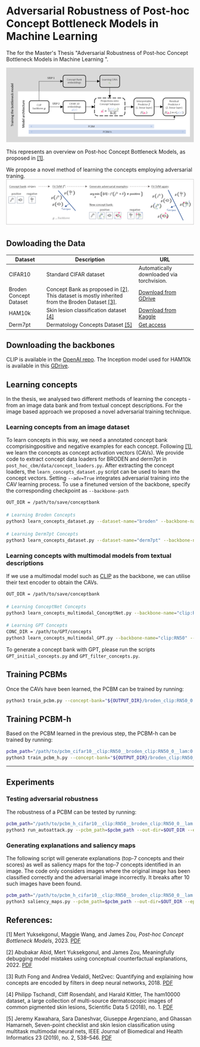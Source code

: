 # Adversarial Robustness of Post-hoc Concept Bottleneck Models in Machine Learning

The for the Master's Thesis "Adversarial Robustness of Post-hoc Concept Bottleneck Models in Machine Learning
". 

![PCBM Revision](https://github.com/MariaBulychev/Thesis_5/blob/master/pcbm_revision__3.png?raw=true "PCBM Revision Image")

This represents an overview on Post-hoc Concept Bottleneck Models, as proposed in [[1]](https://arxiv.org/pdf/2205.15480.pdf). 

We propose a novel method of learning the concepts employing adversarial traning. 
![Learning Concepts with Adversarial Training](https://github.com/MariaBulychev/Thesis_5/blob/master/adv_conc___.png?raw=true "PCBM Revision Image")

## Dowloading the Data 

| Dataset | Description | URL |
| ------- | ----------- | --- |
| CIFAR10 | Standard CIFAR dataset | Automatically downloaded via torchvision. |
| Broden Concept Dataset | Concept Bank as proposed in [[2]](https://arxiv.org/pdf/2106.12723.pdf). This dataset is mostly inherited from the Broden Dataset [[3]](https://arxiv.org/pdf/1801.03454.pdf). | [Download from GDrive](https://drive.google.com/file/d/1_yxGcveFcKetoB783H3iv3oiqXHYArT-/view?pli=1) |
| HAM10k | Skin lesion classification dataset [[4]](https://www.nature.com/articles/sdata2018161)  | [Download from Kaggle](https://www.kaggle.com/datasets/kmader/skin-cancer-mnist-ham10000) |
| Derm7pt | Dermatology Concepts Dataset [[5]](https://ieeexplore.ieee.org/document/8333693) | [Get access](https://derm.cs.sfu.ca/Welcome.html) | 

## Downloading the backbones

CLIP is available in the [OpenAI repo](https://github.com/openai/CLIP). The Inception model used for HAM10k is available in this [GDrive](https://drive.google.com/uc?id=1ToT8ifJ5lcWh8Ix19ifWlMcMz9UZXcmo).

## Learning concepts 

In the thesis, we analysed two different methods of learning the concepts - from an image data bank and from textual concept descriptions. For the image based approach we proposed a novel adversarial training technique.

### Learning concepts from an image dataset

To learn concepts in this way, we need a annotated concept bank ccomprisingpositive and negative examples for each concept. Following [[1]](https://arxiv.org/pdf/2205.15480.pdf), we learn the concepts as concept activation vectors (CAVs).
We provide code to extract concept data loaders for BRODEN and derm7pt in `post_hoc_cbm/data/concept_loaders.py`. After extracting the concept loaders, the `learn_concepts_dataset.py` script can be used to learn the concept vectors. Setting `--adv=True` integrates adversarial training into the CAV learning process. To use a finetuned version of the backbone, specify the corresponding checkpoint as `--backbone-path`

```bash
OUT_DIR = /path/to/save/conceptbank

# Learning Broden Concepts
python3 learn_concepts_dataset.py --dataset-name="broden" --backbone-name="clip:RN50" --C 0.001 0.01 0.1 1.0 10.0 --n-samples=50 --out-dir=$OUT_DIR

# Learning Derm7pt Concepts
python3 learn_concepts_dataset.py --dataset-name="derm7pt" --backbone-name="ham10000_inception" --C 0.001 0.01 0.1 1.0 10.0 --n-samples=50 --out-dir=$OUT_DIR
```

### Learning concepts with multimodal models from textual descriptions 

If we use a multimodal model such as [CLIP](https://arxiv.org/pdf/2103.00020.pdf) as the backbone, we can utilise their text encoder to obtain the CAVs. 

```bash
OUT_DIR = /path/to/save/conceptbank

# Learning ConceptNet Concepts
python3 learn_concepts_multimodal_ConceptNet.py --backbone-name="clip:RN50" --out-dir=$OUT_DIR --recurse=1

# Learning GPT Concepts
CONC_DIR = /path/to/GPT/concepts
python3 learn_concepts_multimodal_GPT.py --backbone-name="clip:RN50" --out-dir=$OUT_DIR --concept-file-path=$CONC_DIR --recurse=1
```

To generate a concept bank with GPT, please run the scripts `GPT_initial_concepts.py` and `GPT_filter_concepts.py`. 

## Training PCBMs

Once the CAVs have been learned, the PCBM can be trained by running:

```bash
python3 train_pcbm.py --concept-bank="${OUTPUT_DIR}/broden_clip:RN50_0.1_50.pkl" --dataset="cifar10" --backbone-name="clip:RN50" --out-dir=$OUTPUT_DIR --lam=2e-4
```

## Training PCBM-h

Based on the PCBM learned in the previous step, the PCBM-h can be trained by running: 

```bash
pcbm_path="/path/to/pcbm_cifar10__clip:RN50__broden_clip:RN50_0__lam:0.0002__alpha:0.99__seed:42.ckpt"
python3 train_pcbm_h.py --concept-bank="${OUTPUT_DIR}/broden_clip:RN50_0.1_50.pkl" ----pcbm-path=$pcbm_path --out-dir=$OUTPUT_DIR --lam=2e-4 --dataset="cifar10"
```
---

## Experiments 

### Testing adversarial robustness 

The robustness of a PCBM can be tested by running:

```bash
pcbm_path="/path/to/pcbm_h_cifar10__clip:RN50__broden_clip:RN50_0__lam:0.0002__alpha:0.99__seed:42.ckpt"
python3 run_autoattack.py --pcbm_path=$pcbm_path --out-dir=$OUT_DIR --eps=0.001 --norm='Linf'
```

### Generating explanations and saliency maps  

The following script will generate explanations (top-7 concepts and their scores) as well as 
saliency maps for the top-7 concepts identified in an image.  The code only considers images where the original image has been classified correctly and the adversarial image incorrectly. It breaks after 10 such images have been found. 

```bash
pcbm_path="/path/to/pcbm_h_cifar10__clip:RN50__broden_clip:RN50_0__lam:0.0002__alpha:0.99__seed:42.ckpt"
python3 saliency_maps.py --pcbm_path=$pcbm_path --out-dir=$OUT_DIR --eps=0.001 --norm='Linf'
```



## References:
<a id="ref1">[1]</a> Mert Yuksekgonul, Maggie Wang, and James Zou, *Post-hoc Concept Bottleneck Models*, 2023. [PDF](https://arxiv.org/pdf/2205.15480.pdf)

<a id="ref1">[2]</a> Abubakar Abid, Mert Yuksekgonul, and James Zou, Meaningfully debugging model mistakes using conceptual counterfactual explanations, 2022. [PDF](https://arxiv.org/pdf/2106.12723.pdf)

<a id="ref1">[3]</a> Ruth Fong and Andrea Vedaldi, Net2vec: Quantifying and explaining how concepts are encoded by filters in deep neural networks, 2018. [PDF](https://arxiv.org/pdf/1801.03454.pdf)

<a id="ref1">[4]</a> Philipp Tschandl, Cliff Rosendahl, and Harald Kittler, The ham10000 dataset, a large collection of multi-source dermatoscopic images of common pigmented skin lesions, Scientific Data 5 (2018), no. 1. [PDF](https://www.nature.com/articles/sdata2018161)

<a id="ref1">[5]</a> Jeremy Kawahara, Sara Daneshvar, Giuseppe Argenziano, and Ghassan Hamarneh, Seven-point checklist and skin lesion classification using multitask multimodal neural nets, IEEE
Journal of Biomedical and Health Informatics 23 (2019), no. 2, 538–546. [PDF](https://ieeexplore.ieee.org/document/8333693)
